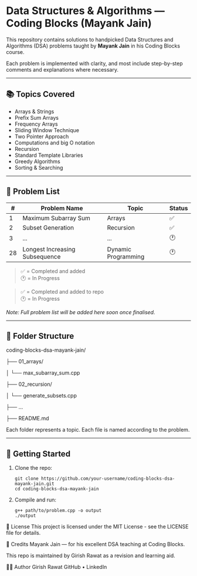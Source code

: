 # Data Structures & Algorithms — Coding Blocks (Mayank Jain)

This repository contains solutions to handpicked Data Structures and Algorithms (DSA) problems taught by **Mayank Jain** in his Coding Blocks course.

Each problem is implemented with clarity, and most include step-by-step comments and explanations where necessary.

---

## 📚 Topics Covered

- Arrays & Strings
- Prefix Sum Arrays
- Frequency Arrays
- Sliding Window Technique
- Two Pointer Approach
- Computations and big O notation
- Recursion 
- Standard Template Libraries
- Greedy Algorithms
- Sorting & Searching

---

## 🧠 Problem List

| #   | Problem Name             | Topic               | Status |
|-----|--------------------------|---------------------|--------|
| 1   | Maximum Subarray Sum     | Arrays              | ✅      |
| 2   | Subset Generation        | Recursion           | ✅      |
| 3   | ...                      | ...                 | 🕐     |
| 28  | Longest Increasing Subsequence | Dynamic Programming | 🕐     |

> ✅ = Completed and added  
> 🕐 = In Progress

> ✅ = Completed and added to repo  
> 🕐 = In Progress

_Note: Full problem list will be added here soon once finalised._

---

## 📂 Folder Structure

coding-blocks-dsa-mayank-jain/

├── 01_arrays/

│ └── max_subarray_sum.cpp

├── 02_recursion/

│ └── generate_subsets.cpp

├── ...

├── README.md

Each folder represents a topic. Each file is named according to the problem.

---

## 🚀 Getting Started

1. Clone the repo:
   ```
   git clone https://github.com/your-username/coding-blocks-dsa-mayank-jain.git
   cd coding-blocks-dsa-mayank-jain
   ```
2. Compile and run:
   ```
   g++ path/to/problem.cpp -o output
   ./output
   ```

📜 License
This project is licensed under the MIT License - see the LICENSE file for details.

🙏 Credits
Mayank Jain — for his excellent DSA teaching at Coding Blocks.

This repo is maintained by Girish Rawat as a revision and learning aid.

🧑‍💻 Author
Girish Rawat
GitHub • LinkedIn
